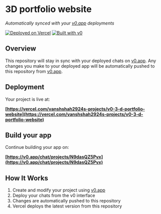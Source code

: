 # 3D portfolio website

*Automatically synced with your [v0.app](https://v0.app) deployments*

[![Deployed on Vercel](https://img.shields.io/badge/Deployed%20on-Vercel-black?style=for-the-badge&logo=vercel)](https://vercel.com/vanshshah2924s-projects/v0-3-d-portfolio-website)
[![Built with v0](https://img.shields.io/badge/Built%20with-v0.app-black?style=for-the-badge)](https://v0.app/chat/projects/N9dasQZ5Pvx)

## Overview

This repository will stay in sync with your deployed chats on [v0.app](https://v0.app).
Any changes you make to your deployed app will be automatically pushed to this repository from [v0.app](https://v0.app).

## Deployment

Your project is live at:

**[https://vercel.com/vanshshah2924s-projects/v0-3-d-portfolio-website](https://vercel.com/vanshshah2924s-projects/v0-3-d-portfolio-website)**

## Build your app

Continue building your app on:

**[https://v0.app/chat/projects/N9dasQZ5Pvx](https://v0.app/chat/projects/N9dasQZ5Pvx)**

## How It Works

1. Create and modify your project using [v0.app](https://v0.app)
2. Deploy your chats from the v0 interface
3. Changes are automatically pushed to this repository
4. Vercel deploys the latest version from this repository